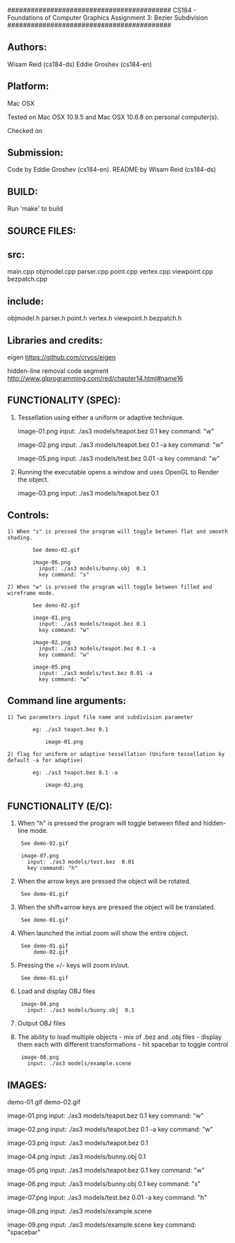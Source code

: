 ##########################################
CS184 - Foundations of Computer Graphics
Assignment 3: Bezier Subdivision
##########################################

Authors:
----------
  Wisam Reid (cs184-ds)
  Eddie Groshev (cs184-en)

Platform:
-----------
  Mac OSX

  Tested on Mac OSX 10.9.5 and Mac OSX 10.6.8 on personal computer(s).

  Checked on

Submission:
-------------
  Code by Eddie Groshev (cs184-en).
  README by Wisam Reid (cs184-ds)

BUILD:
--------
  Run 'make' to build

SOURCE FILES:
---------------
  src:
  ---
  main.cpp
  objmodel.cpp
  parser.cpp
  point.cpp
  vertex.cpp
  viewpoint.cpp
  bezpatch.cpp

  include:
  -------
  objmodel.h
  parser.h
  point.h
  vertex.h
  viewpoint.h
  bezpatch.h

Libraries and credits:
------------------------
  eigen
    https://github.com/cryos/eigen

  hidden-line removal code segment
    http://www.glprogramming.com/red/chapter14.html#name16

FUNCTIONALITY (SPEC):
-----------------------

  1) Tessellation using either a uniform or adaptive technique.

        image-01.png
          input: ./as3 models/teapot.bez 0.1
          key command: "w"

        image-02.png
          input: ./as3 models/teapot.bez 0.1 -a
          key command: "w"

        image-05.png
          input: ./as3 models/test.bez 0.01 -a
          key command: "w"

  2) Running the executable opens a window and uses OpenGL to Render the object.

        image-03.png
          input: ./as3 models/teapot.bez 0.1

  Controls:
  --------

    1) When "s" is pressed the program will toggle between flat and smooth shading.

            See demo-02.gif

            image-06.png
              input: ./as3 models/bunny.obj  0.1
              key command: "s"

    2) When "w" is pressed the program will toggle between filled and wireframe mode.

            See demo-02.gif

            image-01.png
              input: ./as3 models/teapot.bez 0.1
              key command: "w"

            image-02.png
              input: ./as3 models/teapot.bez 0.1 -a
              key command: "w"

            image-05.png
              input: ./as3 models/test.bez 0.01 -a
              key command: "w"

  Command line arguments:
  ----------------------

    1) Two parameters input file name and subdivision parameter

            eg: ./as3 teapot.bez 0.1

                image-01.png

    2) flag for uniform or adaptive tessellation (Uniform tessellation by default -a for adaptive)

            eg: ./as3 teapot.bez 0.1 -a

                image-02.png


FUNCTIONALITY (E/C):
----------------------

  1) When "h" is pressed the program will toggle between filled and hidden-line mode.

          See demo-02.gif

          image-07.png
            input: ./as3 models/test.bez  0.01
            key command: "h"

  2) When the arrow keys are pressed the object will be rotated.

          See demo-01.gif

  3) When the shift+arrow keys are pressed the object will be translated.

          See demo-01.gif

  4) When launched the initial zoom will show the entire object.

          See demo-01.gif
              demo-02.gif

  5) Pressing the +/- keys will zoom in/out.

          See demo-01.gif

  6) Load and display OBJ files

          image-04.png
            input: ./as3 models/bunny.obj  0.1

  7) Output OBJ files

  8) The ability to load multiple objects
    - mix of .bez and .obj files
    - display them each with different transformations
    - hit spacebar to toggle control

          image-08.png
            input: ./as3 models/example.scene


IMAGES:
---------

demo-01.gif
demo-02.gif

image-01.png
  input: ./as3 models/teapot.bez 0.1
  key command: "w"

image-02.png
  input: ./as3 models/teapot.bez 0.1 -a
  key command: "w"

image-03.png
  input: ./as3 models/teapot.bez 0.1

image-04.png
  input: ./as3 models/bunny.obj 0.1

image-05.png
  input: ./as3 models/teapot.bez 0.1
  key command: "w"

image-06.png
  input: ./as3 models/bunny.obj  0.1
  key command: "s"

image-07.png
  input: ./as3 models/test.bez  0.01 -a
  key command: "h"

image-08.png
  input: ./as3 models/example.scene

image-09.png
  input: ./as3 models/example.scene
  key command: "spacebar"
